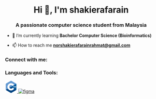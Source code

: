 <h1 align="center">Hi 👋, I'm shakierafarain</h1>
<h3 align="center">A passionate computer science student from Malaysia</h3>

- 🌱 I’m currently learning **Bachelor Computer Science (Bioinformatics)**

- 📫 How to reach me **norshakierafarainrahmat@gmail.com**

<h3 align="left">Connect with me:</h3>
<p align="left">
</p>

<h3 align="left">Languages and Tools:</h3>
<p align="left"> <a href="https://www.w3schools.com/cpp/" target="_blank" rel="noreferrer"> <img src="https://raw.githubusercontent.com/devicons/devicon/master/icons/cplusplus/cplusplus-original.svg" alt="cplusplus" width="40" height="40"/> </a> <a href="https://www.figma.com/" target="_blank" rel="noreferrer"> <img src="https://www.vectorlogo.zone/logos/figma/figma-icon.svg" alt="figma" width="40" height="40"/> </a> </p>
